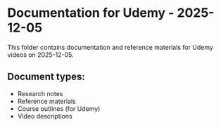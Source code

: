 # Documentation for Udemy - 2025-12-05

This folder contains documentation and reference materials for Udemy videos on 2025-12-05.

## Document types:
- Research notes
- Reference materials
- Course outlines (for Udemy)
- Video descriptions
